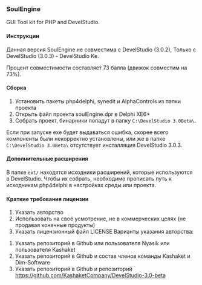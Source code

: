 ### SoulEngine

GUI Tool kit for PHP and DevelStudio.


#### Инструкции

Данная версия SoulEngine не совместима с DevelStudio (3.0.2),
Только с DevelStudio (3.0.3) - DevelStudio Ke.

Процент совместимости составляет 73 балла (движок совместим на 73%).

#### Сборка

1. Установить пакеты php4delphi, synedit и AlphaControls из папки проекта
2. Открыть файл проекта soulEngine.dpr в Delphi XE6+
3. Собрать проект, бинарники попадут в папку `C:\DevelStudio 3.0Beta\`.

Если при запуске exe будет выдаваться ошибка, скорее
всего компоненты были некорректно установлены, или же в папке `C:\DevelStudio 3.0Beta\`
отсутствует инсталляция DevelStudio 3.0.3.


#### Дополнительные расширения

В папке `ext/` находятся исходники расширений, которые
используются в DevelStudio. Чтобы их собрать, необходимо
прописать путь к исходникам php4delphi в настройках
среды или проекта.

#### Краткие требования лицензии
1. Указать авторство
2. Использовать на своё усмотрение, не в коммерческих целях (не продавая конечные продукты)
3. Указать лицензионный файл LICENSE
Варианты указания авторства:
1) Указать репозиторий в Github или пользователя Nyasik или пользователя Kashaket
2) Указать репозиторий в Github и состав членов команды Kashaket и Dim-Software
3) Указать репозиторий в Github и репозиторий https://github.com/KashaketCompany/DevelStudio-3.0-beta
